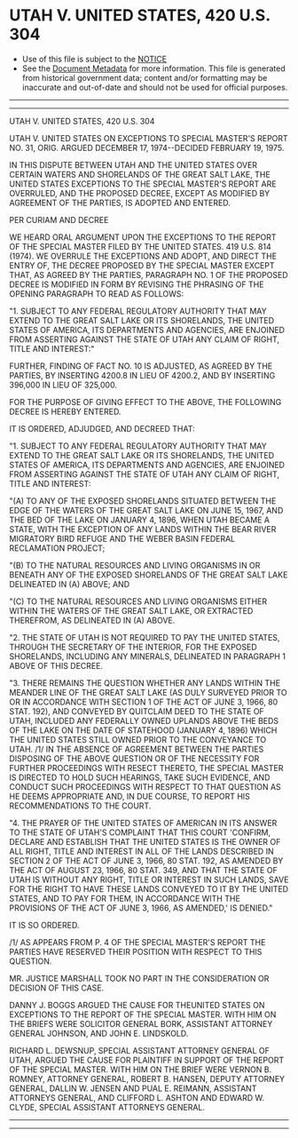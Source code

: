 ---
---

# UTAH V. UNITED STATES, 420 U.S. 304

* Use of this file is subject to the [NOTICE](https://github.com/publicdocs/notice/blob/master/NOTICE)
* See the [Document Metadata](../../../) for more information.
  This file is generated from historical government data; content and/or formatting may be inaccurate and out-of-date and should not be used for official purposes.

----------
----------

UTAH V. UNITED STATES, 420 U.S. 304

UTAH V. UNITED STATES ON EXCEPTIONS TO SPECIAL MASTER'S REPORT NO. 31, ORIG.  ARGUED DECEMBER 17, 1974--DECIDED FEBRUARY 19, 1975.

IN THIS DISPUTE BETWEEN UTAH AND THE UNITED STATES OVER CERTAIN WATERS AND SHORELANDS OF THE GREAT SALT LAKE, THE UNITED STATES EXCEPTIONS TO THE SPECIAL MASTER'S REPORT ARE OVERRULED, AND THE PROPOSED DECREE, EXCEPT AS MODIFIED BY AGREEMENT OF THE PARTIES, IS ADOPTED AND ENTERED.

PER CURIAM AND DECREE

WE HEARD ORAL ARGUMENT UPON THE EXCEPTIONS TO THE REPORT OF THE SPECIAL MASTER FILED BY THE UNITED STATES.  419 U.S. 814 (1974).  WE OVERRULE THE EXCEPTIONS AND ADOPT, AND DIRECT THE ENTRY OF, THE DECREE PROPOSED BY THE SPECIAL MASTER EXCEPT THAT, AS AGREED BY THE PARTIES, PARAGRAPH NO. 1 OF THE PROPOSED DECREE IS MODIFIED IN FORM BY REVISING THE PHRASING OF THE OPENING PARAGRAPH TO READ AS FOLLOWS:

"1.  SUBJECT TO ANY FEDERAL REGULATORY AUTHORITY THAT MAY EXTEND TO THE GREAT SALT LAKE OR ITS SHORELANDS, THE UNITED STATES OF AMERICA, ITS DEPARTMENTS AND AGENCIES, ARE ENJOINED FROM ASSERTING AGAINST THE STATE OF UTAH ANY CLAIM OF RIGHT, TITLE AND INTEREST:"

FURTHER, FINDING OF FACT NO. 10 IS ADJUSTED, AS AGREED BY THE PARTIES, BY INSERTING 4200.8 IN LIEU OF 4200.2, AND BY INSERTING 396,000 IN LIEU OF 325,000.

FOR THE PURPOSE OF GIVING EFFECT TO THE ABOVE, THE FOLLOWING DECREE IS HEREBY ENTERED.

IT IS ORDERED, ADJUDGED, AND DECREED THAT:

"1.  SUBJECT TO ANY FEDERAL REGULATORY AUTHORITY THAT MAY EXTEND TO THE GREAT SALT LAKE OR ITS SHORELANDS, THE UNITED STATES OF AMERICA, ITS DEPARTMENTS AND AGENCIES, ARE ENJOINED FROM ASSERTING AGAINST THE STATE OF UTAH ANY CLAIM OF RIGHT, TITLE AND INTEREST:

"(A) TO ANY OF THE EXPOSED SHORELANDS SITUATED BETWEEN THE EDGE OF THE WATERS OF THE GREAT SALT LAKE ON JUNE 15, 1967, AND THE BED OF THE LAKE ON JANUARY 4, 1896, WHEN UTAH BECAME A STATE, WITH THE EXCEPTION OF ANY LANDS WITHIN THE BEAR RIVER MIGRATORY BIRD REFUGE AND THE WEBER BASIN FEDERAL RECLAMATION PROJECT;

"(B) TO THE NATURAL RESOURCES AND LIVING ORGANISMS IN OR BENEATH ANY OF THE EXPOSED SHORELANDS OF THE GREAT SALT LAKE DELINEATED IN (A) ABOVE; AND

"(C) TO THE NATURAL RESOURCES AND LIVING ORGANISMS EITHER WITHIN THE WATERS OF THE GREAT SALT LAKE, OR EXTRACTED THEREFROM, AS DELINEATED IN (A) ABOVE.

"2.  THE STATE OF UTAH IS NOT REQUIRED TO PAY THE UNITED STATES, THROUGH THE SECRETARY OF THE INTERIOR, FOR THE EXPOSED SHORELANDS, INCLUDING ANY MINERALS, DELINEATED IN PARAGRAPH 1 ABOVE OF THIS DECREE.

"3.  THERE REMAINS THE QUESTION WHETHER ANY LANDS WITHIN THE MEANDER LINE OF THE GREAT SALT LAKE (AS DULY SURVEYED PRIOR TO OR IN ACCORDANCE WITH SECTION 1 OF THE ACT OF JUNE 3, 1966, 80 STAT. 192), AND CONVEYED BY QUITCLAIM DEED TO THE STATE OF UTAH, INCLUDED ANY FEDERALLY OWNED UPLANDS ABOVE THE BEDS OF THE LAKE ON THE DATE OF STATEHOOD (JANUARY 4, 1896) WHICH THE UNITED STATES STILL OWNED PRIOR TO THE CONVEYANCE TO UTAH.  /1/  IN THE ABSENCE OF AGREEMENT BETWEEN THE PARTIES DISPOSING OF THE ABOVE QUESTION OR OF THE NECESSITY FOR FURTHER PROCEEDINGS WITH RESECT THERETO, THE SPECIAL MASTER IS DIRECTED TO HOLD SUCH HEARINGS, TAKE SUCH EVIDENCE, AND CONDUCT SUCH PROCEEDINGS WITH RESPECT TO THAT QUESTION AS HE DEEMS APPROPRIATE AND, IN DUE COURSE, TO REPORT HIS RECOMMENDATIONS TO THE COURT.

"4.  THE PRAYER OF THE UNITED STATES OF AMERICAN IN ITS ANSWER TO THE STATE OF UTAH'S COMPLAINT THAT THIS COURT 'CONFIRM, DECLARE AND ESTABLISH THAT THE UNITED STATES IS THE OWNER OF ALL RIGHT, TITLE AND INTEREST IN ALL OF THE LANDS DESCRIBED IN SECTION 2 OF THE ACT OF JUNE 3, 1966, 80 STAT. 192, AS AMENDED BY THE ACT OF AUGUST 23, 1966, 80 STAT. 349, AND THAT THE STATE OF UTAH IS WITHOUT ANY RIGHT, TITLE OR INTEREST IN SUCH LANDS, SAVE FOR THE RIGHT TO HAVE THESE LANDS CONVEYED TO IT BY THE UNITED STATES, AND TO PAY FOR THEM, IN ACCORDANCE WITH THE PROVISIONS OF THE ACT OF JUNE 3, 1966, AS AMENDED,' IS DENIED."

IT IS SO ORDERED.

/1/ AS APPEARS FROM P. 4 OF THE SPECIAL MASTER'S REPORT THE PARTIES HAVE RESERVED THEIR POSITION WITH RESPECT TO THIS QUESTION.

MR. JUSTICE MARSHALL TOOK NO PART IN THE CONSIDERATION OR DECISION OF THIS CASE.

DANNY J. BOGGS ARGUED THE CAUSE FOR THEUNITED STATES ON EXCEPTIONS TO THE REPORT OF THE SPECIAL MASTER.  WITH HIM ON THE BRIEFS WERE SOLICITOR GENERAL BORK, ASSISTANT ATTORNEY GENERAL JOHNSON, AND JOHN E. LINDSKOLD.

RICHARD L. DEWSNUP, SPECIAL ASSISTANT ATTORNEY GENERAL OF UTAH, ARGUED THE CAUSE FOR PLAINTIFF IN SUPPORT OF THE REPORT OF THE SPECIAL MASTER.  WITH HIM ON THE BRIEF WERE VERNON B. ROMNEY, ATTORNEY GENERAL, ROBERT B. HANSEN, DEPUTY ATTORNEY GENERAL, DALLIN W. JENSEN AND PUAL E. REIMANN, ASSISTANT ATTORNEYS GENERAL, AND CLIFFORD L. ASHTON AND EDWARD W. CLYDE, SPECIAL ASSISTANT ATTORNEYS GENERAL.


----------
----------


